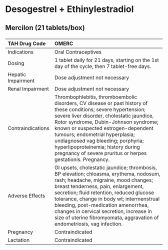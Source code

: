 # Desogestrel + Ethinylestradiol

## Mercilon (21 tablets/box)

##### 

| TAH Drug Code      | OMERC                                                                                                                                                                                                                                                                                                                                                                                                                      |
|:-------------------|:---------------------------------------------------------------------------------------------------------------------------------------------------------------------------------------------------------------------------------------------------------------------------------------------------------------------------------------------------------------------------------------------------------------------------|
| Indications        | Oral Contraceptives                                                                                                                                                                                                                                                                                                                                                                                                        |
| Dosing             | 1 tablet daily for 21 days, starting on the 1st day of the cycle, then 7 tablet-free days.                                                                                                                                                                                                                                                                                                                                 |
| Hepatic Impairment | Dose adjustment not necessary                                                                                                                                                                                                                                                                                                                                                                                              |
| Renal Impairment   | Dose adjustment not necessary                                                                                                                                                                                                                                                                                                                                                                                              |
| Contraindications  | Thrombophlebitis, thromboembolic disorders, CV disease or past history of these conditions; severe hypertension; severe liver disorder, cholestatic jaundice, Rotor syndrome, Dubin-Johnson syndrome; known or suspected estrogen-dependent tumours; endometrial hyperplasia; undiagnosed vag bleeding; porphyria; hyperlipoproteinemia; history during pregnancy of severe pruritus or herpes gestationis. Pregnancy.     |
| Adverse Effects    | GI upsets, cholestatic jaundice; thrombosis, BP elevation; chloasma, erythema, nodosum, rash; headache, migraine, mood changes; breast tenderness, pain, enlargement, secretion; fluid retention, reduced glucose tolerance, change in body wt; intermenstrual bleeding, post-medication amenorrhea, changes in cervical secretion, increase in size of uterine fibromyomata, aggravation of endometriosis, vag infection. |
| Pregnancy          | Contraindicated                                                                                                                                                                                                                                                                                                                                                                                                            |
| Lactation          | Contraindicated                                                                                                                                                                                                                                                                                                                                                                                                            |

